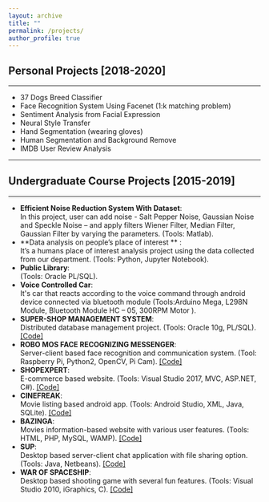 ```yaml
---
layout: archive
title: ""
permalink: /projects/
author_profile: true
---
```


## Personal Projects [2018-2020]

---

- 37 Dogs Breed Classifier
- Face Recognition System Using Facenet (1:k matching problem)
- Sentiment Analysis from Facial Expression
- Neural Style Transfer
- Hand Segmentation (wearing gloves)
- Human Segmentation and Background Remove
- IMDB User Review Analysis

---


## Undergraduate Course Projects [2015-2019]

---

- **Efficient Noise Reduction System With Dataset**:
  <br>
  In this project, user can add noise - Salt Pepper Noise, Gaussian Noise and Speckle Noise – and apply filters Wiener Filter, Median Filter, Gaussian Filter by varying the parameters. (Tools: Matlab).
- **Data analysis on people’s place of interest ** :
  <br>
  It’s a humans place of interest analysis project using the data collected from our department. (Tools: Python, Jupyter Notebook).
- **Public Library**:
  <br>
  (Tools: Oracle PL/SQL).
- **Voice Controlled Car**:
  <br>
  It's car that reacts according to the voice command through android device connected via bluetooth module (Tools:Arduino Mega, L298N Module, Bluetooth Module HC – 05, 300RPM Motor ).
- **SUPER-SHOP MANAGEMENT SYSTEM**:
  <br>
  Distributed database management project. (Tools: Oracle 10g, PL/SQL). [[Code]](https://github.com/oishee-hoque/SuperShop-Management-System)
- **ROBO MOS FACE RECOGNIZING MESSENGER**:
  <br>
  Server-client based face recognition and communication system. (Tool: Raspberry Pi, Python2,
  OpenCV, Pi Cam). [[Code]](https://github.com/oishee-hoque/Robo-Mos-Face-Detector)
- **SHOPEXPERT**:
  <br>
  E-commerce based website. (Tools: Visual Studio 2017, MVC, ASP.NET, C#). [[Code]](https://github.com/oishee-hoque/ShopExpert)
- **CINEFREAK**:
  <br>
  Movie listing based android app. (Tools: Android Studio, XML, Java, SQLite). [[Code]](https://github.com/oishee-hoque/CineFreak-Android-App)
- **BAZINGA**:
  <br>
  Movies information-based website with various user features. (Tools: HTML, PHP, MySQL, WAMP). [[Code]](https://github.com/oishee-hoque/Bazinga-A-movie-based-website)
- **SUP**:
  <br>
  Desktop based server-client chat application with file sharing option. (Tools: Java, Netbeans). [[Code]](https://github.com/oishee-hoque/Sup-Chat-Application)
- **WAR OF SPACESHIP**:
  <br>
  Desktop based shooting game with several fun features. (Tools: Visual Studio 2010, iGraphics, C). [[Code]](https://github.com/oishee-hoque/War-Of-Spaceship-Visual-Studio)

